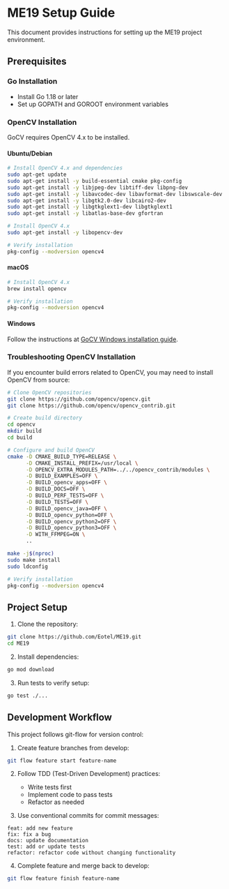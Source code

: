 # ME19 Setup Guide

This document provides instructions for setting up the ME19 project environment.

## Prerequisites

### Go Installation
- Install Go 1.18 or later
- Set up GOPATH and GOROOT environment variables

### OpenCV Installation

GoCV requires OpenCV 4.x to be installed.

#### Ubuntu/Debian
```bash
# Install OpenCV 4.x and dependencies
sudo apt-get update
sudo apt-get install -y build-essential cmake pkg-config
sudo apt-get install -y libjpeg-dev libtiff-dev libpng-dev
sudo apt-get install -y libavcodec-dev libavformat-dev libswscale-dev
sudo apt-get install -y libgtk2.0-dev libcairo2-dev
sudo apt-get install -y libgtkglext1-dev libgtkglext1
sudo apt-get install -y libatlas-base-dev gfortran

# Install OpenCV 4.x
sudo apt-get install -y libopencv-dev

# Verify installation
pkg-config --modversion opencv4
```

#### macOS
```bash
# Install OpenCV 4.x
brew install opencv

# Verify installation
pkg-config --modversion opencv4
```

#### Windows
Follow the instructions at [GoCV Windows installation guide](https://gocv.io/getting-started/windows/).

### Troubleshooting OpenCV Installation

If you encounter build errors related to OpenCV, you may need to install OpenCV from source:

```bash
# Clone OpenCV repositories
git clone https://github.com/opencv/opencv.git
git clone https://github.com/opencv/opencv_contrib.git

# Create build directory
cd opencv
mkdir build
cd build

# Configure and build OpenCV
cmake -D CMAKE_BUILD_TYPE=RELEASE \
      -D CMAKE_INSTALL_PREFIX=/usr/local \
      -D OPENCV_EXTRA_MODULES_PATH=../../opencv_contrib/modules \
      -D BUILD_EXAMPLES=OFF \
      -D BUILD_opencv_apps=OFF \
      -D BUILD_DOCS=OFF \
      -D BUILD_PERF_TESTS=OFF \
      -D BUILD_TESTS=OFF \
      -D BUILD_opencv_java=OFF \
      -D BUILD_opencv_python=OFF \
      -D BUILD_opencv_python2=OFF \
      -D BUILD_opencv_python3=OFF \
      -D WITH_FFMPEG=ON \
      ..

make -j$(nproc)
sudo make install
sudo ldconfig

# Verify installation
pkg-config --modversion opencv4
```

## Project Setup

1. Clone the repository:
```bash
git clone https://github.com/Eotel/ME19.git
cd ME19
```

2. Install dependencies:
```bash
go mod download
```

3. Run tests to verify setup:
```bash
go test ./...
```

## Development Workflow

This project follows git-flow for version control:

1. Create feature branches from develop:
```bash
git flow feature start feature-name
```

2. Follow TDD (Test-Driven Development) practices:
   - Write tests first
   - Implement code to pass tests
   - Refactor as needed

3. Use conventional commits for commit messages:
```
feat: add new feature
fix: fix a bug
docs: update documentation
test: add or update tests
refactor: refactor code without changing functionality
```

4. Complete feature and merge back to develop:
```bash
git flow feature finish feature-name
```

